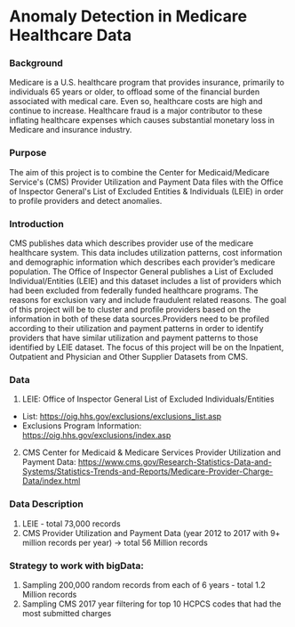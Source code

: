 # Anomaly Detection in Medicare Healthcare Data

### Background
Medicare is a U.S. healthcare program that provides insurance, primarily to individuals 65 years or older, to offload some of the financial burden associated with medical care. Even so, healthcare costs are high and continue to increase. Healthcare fraud is a major contributor to these inflating healthcare expenses which causes substantial monetary loss in Medicare and insurance industry. 

### Purpose
The aim of this project is to combine the Center for Medicaid/Medicare Service's (CMS) Provider Utilization and Payment Data files with the Office of Inspector General's List of Excluded Entities & Individuals (LEIE) in order to profile providers and detect anomalies.

### Introduction
CMS publishes data which describes provider use of the medicare healthcare system. This data includes utilization patterns, cost information and demographic information which describes each provider’s medicare population. The Office of Inspector General publishes a List of Excluded Individual/Entities (LEIE) and this dataset includes a list of providers which had been excluded from federally funded healthcare programs. The reasons for exclusion vary and include fraudulent related reasons. The goal of this project will be to cluster and profile providers based on the information in both of these data sources. ​Providers need to be profiled according to their utilization and payment patterns in order to identify providers that have similar utilization and payment patterns to those identified by LEIE dataset. The focus of this project will be on the Inpatient, Outpatient and Physician and Other Supplier Datasets from CMS.

### Data
1) LEIE: Office of Inspector General List of Excluded Individuals/Entities
- List: ​https://oig.hhs.gov/exclusions/exclusions_list.asp
- Exclusions Program Information: ​https://oig.hhs.gov/exclusions/index.asp
2) CMS Center for Medicaid & Medicare Services Provider Utilization and Payment Data: 
https://www.cms.gov/Research-Statistics-Data-and-Systems/Statistics-Trends-and-Reports/Medicare-Provider-Charge-Data/index.html

### Data Description
1) LEIE - total 73,000 records
2) CMS Provider Utilization and Payment Data (year 2012 to 2017 with 9+ million records per year) -> total 56 Million records

### Strategy to work with bigData:
1) Sampling 200,000 random records from each of 6 years - total 1.2 Million records
2) Sampling CMS 2017 year filtering for top 10 HCPCS codes that had the most submitted charges
